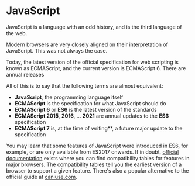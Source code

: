 # JavaScript

JavaScript is a language with an odd history, and is the third language of the web.

Modern browsers are very closely aligned on their interpretation of JavaScript.
This was not always the case.

Today, the latest version of the official specification for web scripting is known as ECMAScript, and the current version is ECMAScript 6. There are annual releases 

All of this is to say that the following terms are almost equivalent:

- **JavaScript**, the programming language itself
- **ECMAScript** is the specification for what JavaScript should do
- **ECMAScript 6** or **ES6** is the latest version of the standards
- **ECMAScript 2015**, **2016**, … **2021** are annual updates to the **ES6** specification
- **ECMAScript 7** is, at the time of writing**, a future major update to the specification

You may learn that some features of JavaScript were introduced in ES6, for example, or are only available from ES2017 onwards.
If in doubt, [official documentation](https://developer.mozilla.org) exists where you can find compatibility tables for features in major browsers.
The compatibility tables tell you the earliest version of a browser to support a given feature. There's also a popular alternative to the official guide at [caniuse.com](https://caniuse.com).